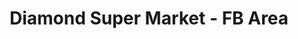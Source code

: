 ---
title: "Diamond Super Market - FB Area"
url: /karachi/diamond-super-market-fb-area/
shop: bakery
---